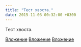 ```yaml
---
title: "Тест хвоста."
date: 2015-11-03 00:32:00 +0300
---
```


Тест хвоста.


[Вложение](https://vk.com/photo41076938_387240960)
[Вложение](https://vk.com/photo41076938_387240961)
[Вложение](https://vk.com/photo41076938_387241004)
